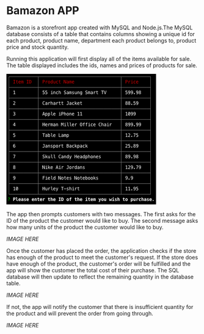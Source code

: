 # Bamazon APP

Bamazon is a storefront app created with MySQL and Node.js.The MySQL database consists of a table that contains columns showing a unique id for each product, product name, department each product belongs to, product price and stock quantity.

Running this application will first display all of the items available for sale. The table displayed includes the ids, names and prices of products for sale.

![table-image](/table.png)

The app then prompts customers with two messages. The first asks for the ID of the product the customer would like to buy. The second message asks how many units of the product the customer would like to buy.

*IMAGE HERE*

Once the customer has placed the order, the application checks if the store has enough of the product to meet the customer's request. If the store does have enough of the product, the customer's order will be fulfilled and the app will show the customer the total cost of their purchase. The SQL database will then update to reflect the remaining quantity in the database table.

*IMAGE HERE*

If not, the app will notify the customer that there is insufficient quantity for the product and will prevent the order from going through.

*IMAGE HERE*

